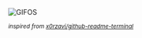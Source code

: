 <div align="justify">
<picture>
    <source media="(prefers-color-scheme: dark)" srcset="https://i.ibb.co/hgpFB1B/output-gif.gif">
    <source media="(prefers-color-scheme: light)" srcset="https://i.ibb.co/hgpFB1B/output-gif.gif">
    <img alt="GIFOS" src="https://i.ibb.co/hgpFB1B/output-gif.gif">
</picture>

<sub><i>inspired from [x0rzavi/github-readme-terminal](https://github.com/x0rzavi/github-readme-terminal)</i></sub>

</div>

<!-- Image deletion URL: https://ibb.co/PrBGczc/ac0e5db53b20040f4304e20fa4c59501 -->